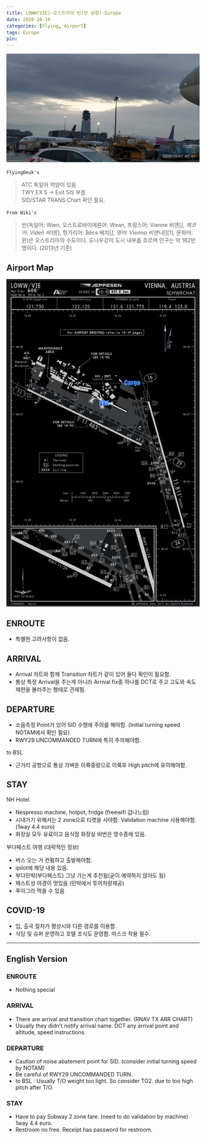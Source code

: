 ```yaml
---
title: LOWW(VIE)-오스트리아 빈(빈 공항)-Europe
date: 2020-10-16
categories: [Flying, Airport]
tags: Europe
pin:
---
```

![vie](/img/flying/airport/vie.jpg)

`FlyingDeuk's`
>ATC 독일어 억양이 있음. <br>
>TWY EX 5 -> Exit 5라 부름. <br>
SID/STAR TRANS Chart 확인 필요.

`From Wiki's`
>빈(독일어: Wien, 오스트로바이에른어: Wean, 프랑스어: Vienne 비엔[*], 체코어: Vídeň 비덴[*], 헝가리어: Bécs 베치[*], 영어: Vienna 비엔나[*][1], 문화어: 윈)은 오스트리아의 수도이다. 도나우강이 도시 내부를 흐르며 인구는 약 182만 명이다. (2013년 기준)


## Airport Map
![vie](/img/flying/airport/vie_ap.jpg)

## ENROUTE
- 특별한 고려사항이 없음.

## ARRIVAL
- Arrival 차트와 함께 Transition 차트가 같이 있어 둘다 확인이 필요함.
- 통상 특정 Arrival을 주는게 아니라 Arrival fix중 하나를 DCT로 주고 고도와 속도 제한을 불러주는 형태로 관제됨.

## DEPARTURE
- 소음측정 Point가 있어 SID 수행에 주의를 해야함. (Initial turning speed NOTAM에서 확인 필요)
- RWY29 UNCOMMANDED TURN에 특히 주의해야함.

to BSL
- 근거리 공항으로 통상 가벼운 이륙중량으로 이륙후 High pitch에 유의해야함.

## STAY
NH Hotel
- Nespresso machine, hotpot, fridge (freewifi 겁나느림)
- 시내가기 위해서는 2 zone으로 티켓을 사야함. Validation machine 사용해야함. (1way 4.4 euro)
- 화장실 모두 유료이고 음식점 화장실 비번은 영수증에 있음.

부다페스트 여행 (대략적인 정보)
- 버스 오는 거 컨펌하고 출발해야함.
- ipilot에 해당 내용 있음.
- 부다민박(부다페스트) 그냥 가는게 추천됨(굳이 예약하지 않아도 됨)
- 페스트성 야경이 멋있음 (민박에서 투어차량제공)
- 푸아그라 먹을 수 있음

## COVID-19
- 입, 출국 절차가 평상시와 다른 경로를 이용함.
- 식당 및 슈퍼 운영하고 호텔 조식도 운영함. 마스크 착용 필수.

-------

## English Version

### ENROUTE
- Nothing special

### ARRIVAL
- There are arrival and transition chart together. (RNAV TX ARR CHART)
- Usually they didn't notify arrival name. DCT any arrival point and altitude, speed instructions.

### DEPARTURE
- Caution of noise abatement point for SID. (consider initial turning speed by NOTAM)
- Be careful of RWY29 UNCOMMANDED TURN.
- to BSL : Usually T/O weight too light. So consider TO2. due to too high pitch after T/O.

### STAY
- Have to pay Subway 2 zone fare. (need to do validation by machine) 1way 4.4 euro.
- Restroom no free. Receipt has password for restroom.

